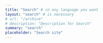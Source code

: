 ```yaml
---
title: "Search" # in any language you want
layout: "search" # is necessary
# url: "/archive"
# description: "Description for Search"
summary: "search"
placeholder: "Search site"
---
```

